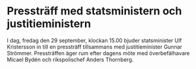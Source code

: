 # Pressträff med statsministern och justitieministern

I dag, fredag den 29 september, klockan 15.00 bjuder statsminister Ulf Kristersson in till en pressträff tillsammans med justitieminister Gunnar Strömmer. Pressträffen äger rum efter dagens möte med överbefälhavare Micael Bydén och rikspolischef Anders Thornberg.
